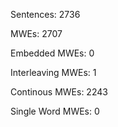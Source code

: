 Sentences: 2736

MWEs: 2707

Embedded MWEs: 0

Interleaving MWEs: 1

Continous MWEs: 2243

Single Word MWEs: 0